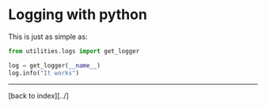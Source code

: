 
# Logging with python

This is just as simple as:

```python
from utilities.logs import get_logger

log = get_logger(__name__)
log.info("It works")
```

---

[back to index][../]
